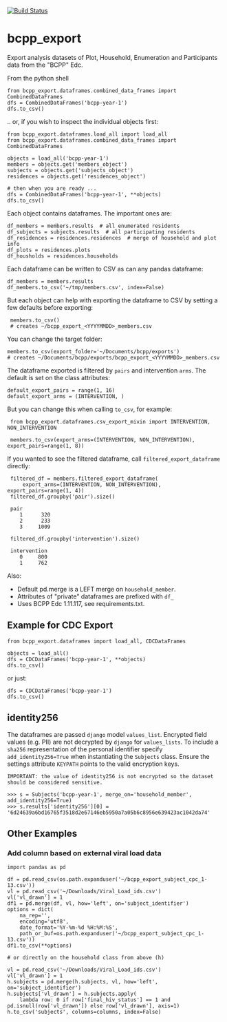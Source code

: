 [![Build Status](https://travis-ci.org/botswana-harvard/bcpp-export.svg?branch=develop)](https://travis-ci.org/botswana-harvard/bcpp-export)

# bcpp_export

Export analysis datasets of Plot, Household, Enumeration and Participants data from the "BCPP" Edc.

From the python shell

    from bcpp_export.dataframes.combined_data_frames import CombinedDataFrames
    dfs = CombinedDataFrames('bcpp-year-1')
    dfs.to_csv()    

.. or, if you wish to inspect the individual objects first:

    from bcpp_export.dataframes.load_all import load_all
    from bcpp_export.dataframes.combined_data_frames import CombinedDataFrames

    objects = load_all('bcpp-year-1')
    members = objects.get('members_object')
    subjects = objects.get('subjects_object')
    residences = objects.get('residences_object')

    # then when you are ready ...    
    dfs = CombinedDataFrames('bcpp-year-1', **objects)
    dfs.to_csv()    

Each object contains dataframes. The important ones are: 
    
    df_members = members.results  # all enumerated residents
    df_subjects = subjects.results  # all participating residents
    df_residences = residences.residences  # merge of household and plot info
    df_plots = residences.plots
    df_housholds = residences.households

Each dataframe can be written to CSV as can any pandas dataframe:

    df_members = members.results
    df_members.to_csv('~/tmp/members.csv', index=False)

But each object can help with exporting the dataframe to CSV by setting a few defaults before exporting:

     members.to_csv()
     # creates ~/bcpp_export_<YYYYMMDD>_members.csv
     
You can change the target folder:

    members.to_csv(export_folder='~/Documents/bcpp/exports')
    # creates ~/Documents/bcpp/exports/bcpp_export_<YYYYMMDD>_members.csv

The dataframe exported is filtered by `pairs` and intervention `arms`. The default is set on the class attributes:

    default_export_pairs = range(1, 16)
    default_export_arms = (INTERVENTION, )
    
But you can change this when calling `to_csv`, for example:

     from bcpp_export.dataframes.csv_export_mixin import INTERVENTION, NON_INTERVENTION 
     
     members.to_csv(export_arms=(INTERVENTION, NON_INTERVENTION), export_pairs=range(1, 8))

 If you wanted to see the filtered dataframe, call `filtered_export_dataframe` directly:
 
     filtered_df = members.filtered_export_dataframe(
         export_arms=(INTERVENTION, NON_INTERVENTION), export_pairs=range(1, 4))
     filtered_df.groupby('pair').size()

     pair
        1      320
        2      233
        3     1009

     filtered_df.groupby('intervention').size()

     intervention
        0     800
        1     762

Also:
* Default pd.merge is a LEFT merge on `household_member`.
* Attributes of "private" dataframes are prefixed with `df_` 
* Uses BCPP Edc 1.11.117, see requirements.txt.

## Example for CDC Export
    
    from bcpp_export.dataframes import load_all, CDCDataFrames
    
    objects = load_all()
    dfs = CDCDataFrames('bcpp-year-1', **objects)
    dfs.to_csv()
    
or just:

    dfs = CDCDataFrames('bcpp-year-1')
    dfs.to_csv()

## identity256
The dataframes are passed `django` model `values_list`. Encrypted field values (e.g. PII) are not decrypted by `django` for `values_lists`. To include a `sha256` representation of the personal identifier specify `add_identity256=True` when instantiating the `Subjects` class. Ensure the settings attribute `KEYPATH` points to the valid encryption keys. 
    
    IMPORTANT: the value of identity256 is not encrypted so the dataset should be considered sensitive.

    >>> s = Subjects('bcpp-year-1', merge_on='household_member', add_identity256=True)
    >>> s.results['identity256'][0] = '6d24639a6bd16765f3518d2e67146eb5950a7a05b6c8956e639423ac1042da74'

## Other Examples

### Add column based on external viral load data

    import pandas as pd
 
    df = pd.read_csv(os.path.expanduser('~/bcpp_export_subject_cpc_1-13.csv'))
    vl = pd.read_csv('~/Downloads/Viral_Load_ids.csv')
    vl['vl_drawn'] = 1
    df1 = pd.merge(df, vl, how='left', on='subject_identifier')
    options = dict(
        na_rep='',
        encoding='utf8',
        date_format='%Y-%m-%d %H:%M:%S',
        path_or_buf=os.path.expanduser('~/bcpp_export_subject_cpc_1-13.csv'))
    df1.to_csv(**options)
    
    # or directly on the household class from above (h)
    
    vl = pd.read_csv('~/Downloads/Viral_Load_ids.csv')
    vl['vl_drawn'] = 1
    h.subjects = pd.merge(h.subjects, vl, how='left', on='subject_identifier')    
    h.subjects['vl_drawn'] = h.subjects.apply(
        lambda row: 0 if row['final_hiv_status'] == 1 and pd.isnull(row['vl_drawn']) else row['vl_drawn'], axis=1)
    h.to_csv('subjects', columns=columns, index=False)
